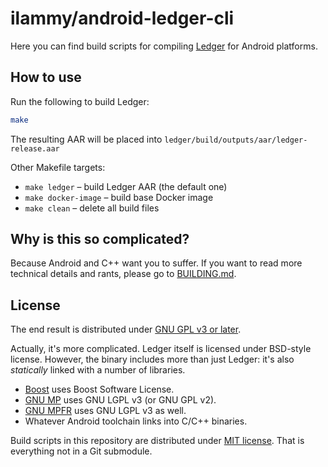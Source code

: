 # ilammy/android-ledger-cli

Here you can find build scripts for compiling [Ledger] for Android platforms.

[Ledger]: https://www.ledger-cli.org/

## How to use

Run the following to build Ledger:

```bash
make
```

The resulting AAR will be placed into `ledger/build/outputs/aar/ledger-release.aar`

Other Makefile targets:

- `make ledger` – build Ledger AAR (the default one)
- `make docker-image` – build base Docker image
- `make clean` – delete all build files

## Why is this so complicated?

Because Android and C++ want you to suffer.
If you want to read more technical details and rants,
please go to [BUILDING.md](BUILDING.md).

## License

The end result is distributed under [GNU GPL v3 or later](LICENSE).

Actually, it's more complicated.
Ledger itself is licensed under BSD-style license.
However, the binary includes more than just Ledger:
it's also _statically_ linked with a number of libraries.

  - [Boost] uses Boost Software License. 
  - [GNU MP] uses GNU LGPL v3 (or GNU GPL v2).
  - [GNU MPFR] uses GNU LGPL v3 as well.
  - Whatever Android toolchain links into C/C++ binaries.

[Boost]: https://www.boost.org/
[GNU MP]: https://gmplib.org/
[GNU MPFR]: https://www.mpfr.org/

Build scripts in this repository are distributed under [MIT license](LICENSE.MIT).
That is everything not in a Git submodule.
